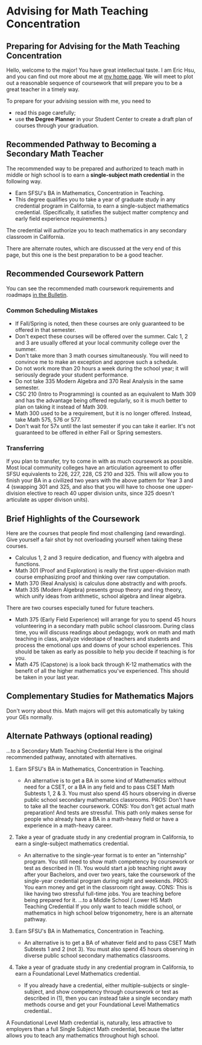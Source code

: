 # Advising for Math Teaching Concentration

## Preparing for Advising for the Math Teaching Concentration
Hello, welcome to the major! You have great intellectual taste. I am Eric Hsu, and you can find out more about me at [my home page](README.md).  We will meet to plot out a reasonable sequence of coursework that will prepare you to be a great teacher in a timely way.  
 
To prepare for your advising session with me, you need to
* read this page carefully;
* use **the Degree Planner** in your Student Center to create a draft plan of courses through your graduation. 

## Recommended Pathway to Becoming a Secondary Math Teacher
The recommended way to be prepared and authorized to teach math in middle or high school is to earn a **single-subject math credential** in the following way.
* Earn SFSU's BA in Mathematics, Concentration in Teaching.
* This degree qualifies you to take a year of graduate study in any credential program in California, to earn a single-subject mathematics credential. (Specifically, it satisfies the subject matter comptency and early field experience requirements.)

The credential will authorize you to teach mathematics in any secondary classroom in California.
 
There are alternate routes, which are discussed at the very end of this page, but this one is the best preparation to be a good teacher.

 
## Recommended Coursework Pattern

You can see the recommended math coursework requirements and roadmaps [in the Bulletin](https://math.sfsu.edu/undergraduate-ba).

### Common Scheduling Mistakes
* If Fall/Spring is noted, then these courses are only guaranteed to be offered in that semester.  
* Don't expect these courses will be offered over the summer.  Calc 1, 2 and 3 are usually offered at your local community college over the summer.
* Don't take more than 3 math courses simultaneously.  You will need to convince me to make an exception and approve such a schedule.
* Do not work more than 20 hours a week during the school year; it will seriously degrade your student performance.
* Do not take 335 Modern Algebra and 370 Real Analysis in the same semester. 
* CSC 210 (Intro to Programming) is counted as an equivalent to Math 309 and has the advantage being offered regularly, so it is much better to plan on taking it instead of Math 309.   
* Math 300 used to be a requirement, but it is no longer offered. Instead, take Math 575, 576 or 577. 
* Don't wait for 57x until the last semester if you can take it earlier. It's not guaranteed to be offered in either Fall or Spring semesters. 

### Transferring
If you plan to transfer, try to come in with as much coursework as possible. Most local community colleges have an articulation agreement to offer SFSU equivalents to 226, 227, 228, CS 210 and 325.  This will allow you to finish your BA in a civilized two years with the above pattern for Year 3 and 4 (swapping 301 and 325, and also that you will have to choose one upper-division elective to reach 40 upper division units, since 325 doesn't articulate as upper divison units).
 
## Brief Highlights of the Coursework
Here are the courses that people find most challenging (and rewarding). Give yourself a fair shot by not overloading yourself when taking these courses.
* Calculus 1, 2 and 3 require dedication, and fluency with algebra and functions. 
* Math 301 (Proof and Exploration) is really the first upper-division math course emphasizing proof and thinking over raw computation. 
* Math 370 (Real Analysis) is calculus done abstractly and with proofs. 
* Math 335 (Modern Algebra) presents group theory and ring theory, which unify ideas from arithmetic, school algebra and linear algebra.

There are two courses especially tuned for future teachers.
* Math 375 (Early Field Experience) will arrange for you to spend 45 hours volunteering in a secondary math public school classroom.  During class time, you will discuss readings about pedagogy, work on math and math teaching in class, analyze videotape of teachers and students and process the emotional ups and downs of your school experiences.  This should be taken as early as possible to help you decide if teaching is for you.
* Math 475 (Capstone) is a look back through K-12 mathematics with the benefit of all the higher mathematics you've experienced.  This should be taken in your last year. 

## Complementary Studies for Mathematics Majors
Don't worry about this. Math majors will get this automatically by taking your GEs normally. 

## Alternate Pathways (optional reading)
...to a Secondary Math Teaching Credential
Here is the original recommended pathway, annotated with alternatives.
1. Earn SFSU's BA in Mathematics, Concentration in Teaching.
    * An alternative is to get a BA in some kind of Mathematics without need for a CSET, or a BA in any field and to pass CSET Math Subtests 1, 2 & 3.  You must also spend 45 hours observing in diverse public school secondary mathematics classrooms. PROS: Don't have to take all the teacher coursework. CONS: You don't get actual math preparation! And tests are stressful.  This path only makes sense for people who already have a BA in a math-heavy field or have a experience in a math-heavy career.
 
2. Take a year of graduate study in any credential program in California, to earn a single-subject mathematics credential.

    * An alternative to the single-year format is to enter an "internship" program. You still need to show math competency by coursework or test as described in (1). You would start a job teaching right away after your Bachelors, and over two years, take the coursework of the single-year credential program during night and weekends.  PROS: You earn money and get in the classroom right away.  CONS: This is like having two stressful full-time jobs. You are teaching before being prepared for it. 
...to a Middle School / Lower HS Math Teaching Credential
If you only want to teach middle school, or mathematics in high school below trigonometry, here is an alternate pathway.
1. Earn SFSU's BA in Mathematics, Concentration in Teaching.
    * An alternative is to get a BA of whatever field and to pass CSET Math Subtests 1 and 2 (not 3). You must also spend 45 hours observing in diverse public school secondary mathematics classrooms.
2. Take a year of graduate study in any credential program in California, to earn a Foundational Level Mathematics credential.
    * If you already have a credential, either multiple-subjects or single-subject, and show competency through coursework or test as described in (1), then you can instead take a single secondary math methods course and get your Foundational Level Mathematics credential.. 

A Foundational Level Math credential is, naturally, less attractive to employers than a full Single Subject Math credential, because the latter allows you to teach any mathematics throughout high school.